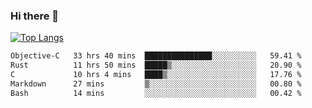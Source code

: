 ### Hi there 👋

<!--
**3Xpl0it3r/3Xpl0it3r** is a ✨ _special_ ✨ repository because its `README.md` (this file) appears on your GitHub profile.

Here are some ideas to get you started:

- 🔭 I’m currently working on ...
- 🌱 I’m currently learning ...
- 👯 I’m looking to collaborate on ...
- 🤔 I’m looking for help with ...
- 💬 Ask me about ...
- 📫 How to reach me: ...
- 😄 Pronouns: ...
- ⚡ Fun fact: ...
-->


[![Top Langs](https://github-readme-stats.vercel.app/api/top-langs/?username=3Xpl0it3r&layout=compact)](https://github.com/3Xpl0it3r/3Xpl0it3r)

<!--START_SECTION:waka-->

```txt
Objective-C   33 hrs 40 mins  ███████████████░░░░░░░░░░   59.41 %
Rust          11 hrs 50 mins  █████▒░░░░░░░░░░░░░░░░░░░   20.90 %
C             10 hrs 4 mins   ████▒░░░░░░░░░░░░░░░░░░░░   17.76 %
Markdown      27 mins         ▒░░░░░░░░░░░░░░░░░░░░░░░░   00.80 %
Bash          14 mins         ░░░░░░░░░░░░░░░░░░░░░░░░░   00.42 %
```

<!--END_SECTION:waka-->
